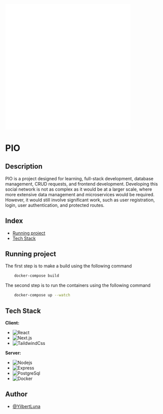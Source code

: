 <img src='./frontend/public/PIO.png' width="400">

# PIO

## Description

PIO is a project designed for learning, full-stack development, database management, CRUD requests, and frontend development. Developing this social network is not as complex as it would be at a larger scale, where more extensive data management and microservices would be required. However, it would still involve significant work, such as user registration, login, user authentication, and protected routes.

## Index
- [Running project](#running-project)
- [Tech Stack](#tech-stack)

## Running project
The first step is to make a build using the following command

```bash
    docker-compose build
```

The second step is to run the containers using the following command

```bash
    docker-compose up --watch
```
## Tech Stack

**Client:**
- ![React](https://img.shields.io/badge/-React-%23282C34?style=flat-square&logo=react)
- ![Next.js](https://img.shields.io/badge/-Next.js-%23282C34?style=flat-square&logo=Next.js)
- ![TaildwindCss](https://img.shields.io/badge/-TaildwindCss-%23282C34?style=flat-square&logo=tailwindcss)

**Server:**
- ![Nodejs](https://img.shields.io/badge/-Node.js-%23282C34?style=flat-square&logo=Node.js)
- ![Express](https://img.shields.io/badge/-Express-%23282C34?style=flat-square&logo=Express)
- ![PostgreSql](https://img.shields.io/badge/-PostgreSql-%23282C34?style=flat-square&logo=postgresql)
- ![Docker](https://img.shields.io/badge/-Dcoker-%23282C34?style=flat-square&logo=docker)



## Author

- [@YilbertLuna](https://www.github.com/YilbertLuna)


